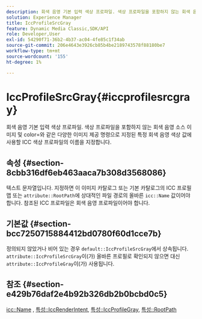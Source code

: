 ```yaml
---
description: 회색 음영 기본 입력 색상 프로파일. 색상 프로파일을 포함하지 않는 회색 음영 소스 이미지 및 color=와 같은 다양한 이미지 제공 명령으로 지정된 특정 회색 음영 색상 값에 사용할 ICC 색상 프로파일의 이름을 지정합니다.
solution: Experience Manager
title: IccProfileSrcGray
feature: Dynamic Media Classic,SDK/API
role: Developer,User
exl-id: 54290f71-36b2-4b37-ac04-4fe85c1f34ab
source-git-commit: 206e4643e3926cb85b4be2189743578f88180be7
workflow-type: tm+mt
source-wordcount: '155'
ht-degree: 1%

---
```


# IccProfileSrcGray{#iccprofilesrcgray}

회색 음영 기본 입력 색상 프로파일. 색상 프로파일을 포함하지 않는 회색 음영 소스 이미지 및 color=와 같은 다양한 이미지 제공 명령으로 지정된 특정 회색 음영 색상 값에 사용할 ICC 색상 프로파일의 이름을 지정합니다.

## 속성 {#section-8cbb316df6eb463aaca7b308d3568086}

텍스트 문자열입니다. 지정하면 이 이미지 카탈로그 또는 기본 카탈로그의 ICC 프로필 맵 또는 `attribute::RootPath`에 상대적인 파일 경로의 올바른 `icc::Name` 값이어야 합니다. 참조된 ICC 프로파일은 회색 음영 프로파일이어야 합니다.

## 기본값 {#section-bcc7250715884412bd0780f60d1cce7b}

정의되지 않았거나 비어 있는 경우 `default::IccProfileSrcGray`에서 상속됩니다. `attribute::IccProfileSrcGray`이(가) 올바른 프로필로 확인되지 않으면 대신 `attribute::IccProfileGray`이(가) 사용됩니다.

## 참조 {#section-e429b76daf2e4b92b326db2b0bcbd0c5}

[icc::Name](../../../../../is-api/image-catalog/image-serving-api-ref/c-image-catalog-reference/c-icc-profile-map-reference/r-name-icc.md#reference-9e7d3c8e35434981a3dfac66b8946cbe) , [특성::IccRenderIntent](../../../../../is-api/image-catalog/image-serving-api-ref/c-image-catalog-reference/c-attributes-reference/r-iccrenderintent.md#reference-012f207f28bd4406a5368d23ed95a51f), [특성::IccProfileGray](../../../../../is-api/image-catalog/image-serving-api-ref/c-image-catalog-reference/c-attributes-reference/r-iccprofilegray.md#reference-13822a1596e440eea0492e86d88dad35), [특성::RootPath](../../../../../is-api/image-catalog/image-serving-api-ref/c-image-catalog-reference/c-attributes-reference/r-rootpath.md#reference-17d57e5967be403b8408fa7214017494)
